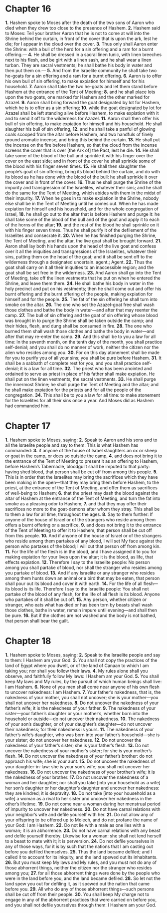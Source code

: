 # Chapter 16
**1.** Hashem spoke to Moses after the death of the two sons of Aaron who died when they drew too close to the presence of Hashem. **2.** Hashem said to Moses: Tell your brother Aaron that he is not to come at will into the Shrine behind the curtain, in front of the cover that is upon the ark, lest he die; for I appear in the cloud over the cover. **3.** Thus only shall Aaron enter the Shrine: with a bull of the herd for a sin offering and a ram for a burnt offering.— **4.** He shall be dressed in a sacral linen tunic, with linen breeches next to his flesh, and be girt with a linen sash, and he shall wear a linen turban. They are sacral vestments; he shall bathe his body in water and then put them on.— **5.** And from the Israelite community he shall take two he-goats for a sin offering and a ram for a burnt offering. **6.** Aaron is to offer his own bull of sin offering, to make expiation for himself and for his household. **7.** Aaron shall take the two he-goats and let them stand before Hashem at the entrance of the Tent of Meeting; **8.** and he shall place lots upon the two goats, one marked for Hashem and the other marked for Azazel. **9.** Aaron shall bring forward the goat designated by lot for Hashem, which he is to offer as a sin offering; **10.** while the goat designated by lot for Azazel shall be left standing alive before Hashem, to make expiation with it and to send it off to the wilderness for Azazel. **11.** Aaron shall then offer his bull of sin offering, to make expiation for himself and his household. He shall slaughter his bull of sin offering, **12.** and he shall take a panful of glowing coals scooped from the altar before Hashem, and two handfuls of finely ground aromatic incense, and bring this behind the curtain. **13.** He shall put the incense on the fire before Hashem, so that the cloud from the incense screens the cover that is over [the Ark of] the Pact, lest he die. **14.** He shall take some of the blood of the bull and sprinkle it with his finger over the cover on the east side; and in front of the cover he shall sprinkle some of the blood with his finger seven times. **15.** He shall then slaughter the people’s goat of sin offering, bring its blood behind the curtain, and do with its blood as he has done with the blood of the bull: he shall sprinkle it over the cover and in front of the cover. **16.** Thus he shall purge the Shrine of the impurity and transgression of the Israelites, whatever their sins; and he shall do the same for the Tent of Meeting, which abides with them in the midst of their impurity. **17.** When he goes in to make expiation in the Shrine, nobody else shall be in the Tent of Meeting until he comes out. When he has made expiation for himself and his household, and for the whole congregation of Israel, **18.** he shall go out to the altar that is before Hashem and purge it: he shall take some of the blood of the bull and of the goat and apply it to each of the horns of the altar; **19.** and the rest of the blood he shall sprinkle on it with his finger seven times. Thus he shall purify it of the defilement of the Israelites and consecrate it. **20.** When he has finished purging the Shrine, the Tent of Meeting, and the altar, the live goat shall be brought forward. **21.** Aaron shall lay both his hands upon the head of the live goat and confess over it all the iniquities and transgressions of the Israelites, whatever their sins, putting them on the head of the goat; and it shall be sent off to the wilderness through a designated uncertain. agent.; Agent. **22.** Thus the goat shall carry on it all their iniquities to an inaccessible region; and the goat shall be set free in the wilderness. **23.** And Aaron shall go into the Tent of Meeting, take off the linen vestments that he put on when he entered the Shrine, and leave them there. **24.** He shall bathe his body in water in the holy precinct and put on his vestments; then he shall come out and offer his burnt offering and the burnt offering of the people, making expiation for himself and for the people. **25.** The fat of the sin offering he shall turn into smoke on the altar. **26.** The one who set the Azazel-goat free shall wash those clothes and bathe the body in water—and after that may reenter the camp. **27.** The bull of sin offering and the goat of sin offering whose blood was brought in to purge the Shrine shall be taken outside the camp; and their hides, flesh, and dung shall be consumed in fire. **28.** The one who burned them shall wash those clothes and bathe the body in water—and after that may re-enter the camp. **29.** And this shall be to you a law for all time: In the seventh month, on the tenth day of the month, you shall practice self-denial; and you shall do no manner of work, neither the citizen nor the alien who resides among you. **30.** For on this day atonement shall be made for you to purify you of all your sins; you shall be pure before Hashem. **31.** It shall be a sabbath of complete rest for you, and you shall practice self-denial; it is a law for all time. **32.** The priest who has been anointed and ordained to serve as priest in place of his father shall make expiation. He shall put on the linen vestments, the sacral vestments. **33.** He shall purge the innermost Shrine; he shall purge the Tent of Meeting and the altar; and he shall make expiation for the priests and for all the people of the congregation. **34.** This shall be to you a law for all time: to make atonement for the Israelites for all their sins once a year. And Moses did as Hashem had commanded him. 
# Chapter 17
**1.** Hashem spoke to Moses, saying: **2.** Speak to Aaron and his sons and to all the Israelite people and say to them: This is what Hashem has commanded: **3.** if anyone of the house of Israel slaughters an ox or sheep or goat in the camp, or does so outside the camp, **4.** and does not bring it to the entrance of the Tent of Meeting to present it as an offering to Hashem, before Hashem’s Tabernacle, bloodguilt shall be imputed to that party: having shed blood, that person shall be cut off from among this people. **5.** This is in order that the Israelites may bring the sacrifices which they have been making in the open—that they may bring them before Hashem, to the priest, at the entrance of the Tent of Meeting, and offer them as sacrifices of well-being to Hashem; **6.** that the priest may dash the blood against the altar of Hashem at the entrance of the Tent of Meeting, and turn the fat into smoke as a pleasing odor to Hashem; **7.** and that they may offer their sacrifices no more to the goat-demons after whom they stray. This shall be to them a law for all time, throughout the ages. **8.** Say to them further: If anyone of the house of Israel or of the strangers who reside among them offers a burnt offering or a sacrifice, **9.** and does not bring it to the entrance of the Tent of Meeting to offer it to Hashem, that person shall be cut off from this people. **10.** And if anyone of the house of Israel or of the strangers who reside among them partakes of any blood, I will set My face against the person who partakes of the blood; I will cut that person off from among kin. **11.** For the life of the flesh is in the blood, and I have assigned it to you for making expiation for your lives upon the altar; it is the blood, as life, that effects expiation. **12.** Therefore I say to the Israelite people: No person among you shall partake of blood, nor shall the stranger who resides among you partake of blood. **13.** And if any Israelite or any stranger who resides among them hunts down an animal or a bird that may be eaten, that person shall pour out its blood and cover it with earth. **14.** For the life of all flesh—its blood is its life. Therefore I say to the Israelite people: You shall not partake of the blood of any flesh, for the life of all flesh is its blood. Anyone who partakes of it shall be cut off. **15.** Any person, whether citizen or stranger, who eats what has died or has been torn by beasts shall wash those clothes, bathe in water, remain impure until evening—and shall then be pure. **16.** But if the clothes are not washed and the body is not bathed, that person shall bear the guilt. 
# Chapter 18
**1.** Hashem spoke to Moses, saying: **2.** Speak to the Israelite people and say to them: I Hashem am your God. **3.** You shall not copy the practices of the land of Egypt where you dwelt, or of the land of Canaan to which I am taking you; nor shall you follow their laws. **4.** My rules alone shall you observe, and faithfully follow My laws: I Hashem am your God. **5.** You shall keep My laws and My rules, by the pursuit of which human beings shall live: I am Hashem. **6.** None of you men shall come near anyone of his own flesh to uncover nakedness: I am Hashem. **7.** Your father’s nakedness, that is, the nakedness of your mother, you shall not uncover; she is your mother—you shall not uncover her nakedness. **8.** Do not uncover the nakedness of your father’s wife; it is the nakedness of your father. **9.** The nakedness of your sister—your father’s daughter or your mother’s, whether born into the household or outside—do not uncover their nakedness. **10.** The nakedness of your son’s daughter, or of your daughter’s daughter—do not uncover their nakedness; for their nakedness is yours. **11.** The nakedness of your father’s wife’s daughter, who was born into your father’s household—she is your sister; do not uncover her nakedness. **12.** Do not uncover the nakedness of your father’s sister; she is your father’s flesh. **13.** Do not uncover the nakedness of your mother’s sister; for she is your mother’s flesh. **14.** Do not uncover the nakedness of your father’s brother: do not approach his wife; she is your aunt. **15.** Do not uncover the nakedness of your daughter-in-law: she is your son’s wife; you shall not uncover her nakedness. **16.** Do not uncover the nakedness of your brother’s wife; it is the nakedness of your brother. **17.** Do not uncover the nakedness of a woman and her daughter; nor shall you take [into your household as a wife] her son’s daughter or her daughter’s daughter and uncover her nakedness: they are kindred; it is depravity. **18.** Do not take [into your household as a wife] a woman as a rival to her sister and uncover her nakedness in the other’s lifetime. **19.** Do not come near a woman during her menstrual period of impurity to uncover her nakedness. **20.** Do not have carnal relations with your neighbor’s wife and defile yourself with her. **21.** Do not allow any of your offspring to be offered up to Molech, and do not profane the name of your God: I am Hashem. **22.** Do not lie with a male as one lies with a woman; it is an abhorrence. **23.** Do not have carnal relations with any beast and defile yourself thereby. Likewise for a woman: she shall not lend herself to a beast to mate with it; it is perversion. **24.** Do not defile yourselves in any of those ways, for it is by such that the nations that I am casting out before you defiled themselves. **25.** Thus the land became defiled; and I called it to account for its iniquity, and the land spewed out its inhabitants. **26.** But you must keep My laws and My rules, and you must not do any of those abhorrent things, neither the citizen nor the stranger who resides among you; **27.** for all those abhorrent things were done by the people who were in the land before you, and the land became defiled. **28.** So let not the land spew you out for defiling it, as it spewed out the nation that came before you. **29.** All who do any of those abhorrent things—such persons shall be cut off from their people. **30.** You shall keep My charge not to engage in any of the abhorrent practices that were carried on before you, and you shall not defile yourselves through them: I Hashem am your God.